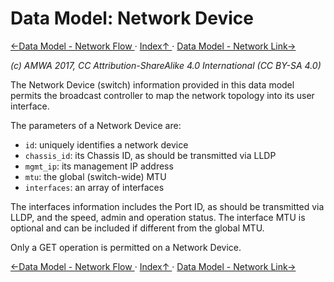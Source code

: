 # Data Model: Network Device

[←Data Model - Network Flow ](3.2._Data_Model_-_Network_Flow.md) · [ Index↑ ](..) · [Data Model - Network Link→](3.4._Data_Model_-_Network_Link.md)

_(c) AMWA 2017, CC Attribution-ShareAlike 4.0 International (CC BY-SA 4.0)_

The Network Device (switch) information provided in this data model permits the broadcast controller to map the network topology into its user interface.

The parameters of a Network Device are:

* `id`: uniquely identifies a network device
* `chassis_id`: its Chassis ID, as should be transmitted via LLDP
* `mgmt_ip`: its management IP address
* `mtu`: the global (switch-wide) MTU
* `interfaces`: an array of interfaces

The interfaces information includes the Port ID, as should be transmitted via LLDP, and the speed, admin and operation status. The interface MTU is optional and can be included if different from the global MTU.

Only a GET operation is permitted on a Network Device.

[←Data Model - Network Flow ](3.2._Data_Model_-_Network_Flow.md) · [ Index↑ ](..) · [Data Model - Network Link→](3.4._Data_Model_-_Network_Link.md)
